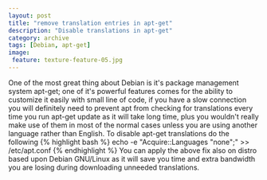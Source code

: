 ```yaml
---
layout: post
title: "remove translation entries in apt-get"
description: "Disable translations in apt-get"
category: archive
tags: [Debian, apt-get]
image:
 feature: texture-feature-05.jpg
---
```

One of the most great thing about Debian is it's package management system apt-get; one of it's powerful features comes for the ability
to customize it easily with small line of code, if you have a slow connection you will definitely need to prevent apt from checking for translations
every time you run apt-get update as it will take long time, plus you wouldn't really make use of them in most of the normal cases unless you are using
another language rather than English.
To disable apt-get translations do the following
{% highlight bash %}
echo -e "Acquire::Languages "none";" >> /etc/apt.conf
{% endhighlight %}
You can apply the above fix also on distro based upon Debian GNU/Linux as it will save you time and extra bandwidth you are losing during downloading unneeded translations.
